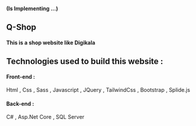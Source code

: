 #### (Is Implementing ...)

## Q-Shop

#### This is a shop website like Digikala

## Technologies used to build this website :

#### Front-end :
Html , Css , Sass , Javascript , JQuery , TailwindCss , Bootstrap , Splide.js 

#### Back-end :
C# , Asp.Net Core , SQL Server

